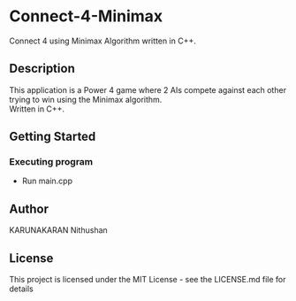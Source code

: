 # Connect-4-Minimax
Connect 4 using Minimax Algorithm written in C++.

## Description

This application is a Power 4 game where 2 AIs compete against each other trying to win using the Minimax algorithm.  
Written in C++.

## Getting Started


### Executing program

* Run main.cpp


## Author

KARUNAKARAN Nithushan

## License

This project is licensed under the MIT License - see the LICENSE.md file for details
